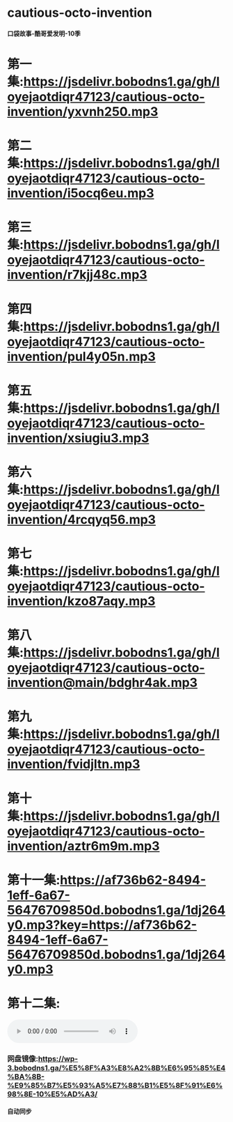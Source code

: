 # cautious-octo-invention
 #### 口袋故事-酷哥爱发明-10季
 # 第一集:https://jsdelivr.bobodns1.ga/gh/loyejaotdiqr47123/cautious-octo-invention/yxvnh250.mp3
 # 第二集:https://jsdelivr.bobodns1.ga/gh/loyejaotdiqr47123/cautious-octo-invention/i5ocq6eu.mp3
 # 第三集:https://jsdelivr.bobodns1.ga/gh/loyejaotdiqr47123/cautious-octo-invention/r7kjj48c.mp3
 # 第四集:https://jsdelivr.bobodns1.ga/gh/loyejaotdiqr47123/cautious-octo-invention/pul4y05n.mp3
 # 第五集:https://jsdelivr.bobodns1.ga/gh/loyejaotdiqr47123/cautious-octo-invention/xsiugiu3.mp3
 # 第六集:https://jsdelivr.bobodns1.ga/gh/loyejaotdiqr47123/cautious-octo-invention/4rcqyq56.mp3
 # 第七集:https://jsdelivr.bobodns1.ga/gh/loyejaotdiqr47123/cautious-octo-invention/kzo87aqy.mp3
 # 第八集:https://jsdelivr.bobodns1.ga/gh/loyejaotdiqr47123/cautious-octo-invention@main/bdghr4ak.mp3
 # 第九集:https://jsdelivr.bobodns1.ga/gh/loyejaotdiqr47123/cautious-octo-invention/fvidjltn.mp3
 # 第十集:https://jsdelivr.bobodns1.ga/gh/loyejaotdiqr47123/cautious-octo-invention/aztr6m9m.mp3
 # 第十一集:https://af736b62-8494-1eff-6a67-56476709850d.bobodns1.ga/1dj264y0.mp3?key=https://af736b62-8494-1eff-6a67-56476709850d.bobodns1.ga/1dj264y0.mp3
 # 第十二集:
   <audio controls src="https://boboblog.siterubix.com/wp-content/uploads/2022/07/nbja14tn.mp3"></audio></figure>
		</div>

### 网盘镜像:https://wp-3.bobodns1.ga/%E5%8F%A3%E8%A2%8B%E6%95%85%E4%BA%8B-%E9%85%B7%E5%93%A5%E7%88%B1%E5%8F%91%E6%98%8E-10%E5%AD%A3/
#### 自动同步
